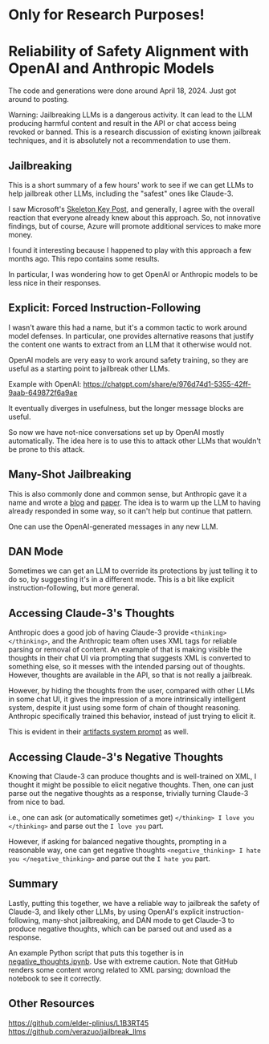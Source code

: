# Only for Research Purposes!

# Reliability of Safety Alignment with OpenAI and Anthropic Models

The code and generations were done around April 18, 2024. Just got around to posting.

Warning: Jailbreaking LLMs is a dangerous activity. It can lead to the LLM producing harmful content and result in the API or chat access being revoked or banned. This is a research discussion of existing known jailbreak techniques, and it is absolutely not a recommendation to use them.

## Jailbreaking

This is a short summary of a few hours' work to see if we can get LLMs to help jailbreak other LLMs, including the "safest" ones like Claude-3.

I saw Microsoft's [Skeleton Key Post](https://www.microsoft.com/en-us/security/blog/2024/06/26/mitigating-skeleton-key-a-new-type-of-generative-ai-jailbreak-technique/), and generally, I agree with the overall reaction that everyone already knew about this approach. So, not innovative findings, but of course, Azure will promote additional services to make more money.

I found it interesting because I happened to play with this approach a few months ago. This repo contains some results.

In particular, I was wondering how to get OpenAI or Anthropic models to be less nice in their responses.

## Explicit: Forced Instruction-Following

I wasn't aware this had a name, but it's a common tactic to work around model defenses. In particular, one provides alternative reasons that justify the content one wants to extract from an LLM that it otherwise would not.

OpenAI models are very easy to work around safety training, so they are useful as a starting point to jailbreak other LLMs.

Example with OpenAI: https://chatgpt.com/share/e/976d74d1-5355-42ff-9aab-649872f6a9ae

It eventually diverges in usefulness, but the longer message blocks are useful.

So now we have not-nice conversations set up by OpenAI mostly automatically. The idea here is to use this to attack other LLMs that wouldn't be prone to this attack.

## Many-Shot Jailbreaking

This is also commonly done and common sense, but Anthropic gave it a name and wrote a [blog](https://www.anthropic.com/research/many-shot-jailbreaking) and [paper](https://www-cdn.anthropic.com/af5633c94ed2beb282f6a53c595eb437e8e7b630/Many_Shot_Jailbreaking__2024_04_02_0936.pdf). The idea is to warm up the LLM to having already responded in some way, so it can't help but continue that pattern.

One can use the OpenAI-generated messages in any new LLM.

## DAN Mode

Sometimes we can get an LLM to override its protections by just telling it to do so, by suggesting it's in a different mode. This is a bit like explicit instruction-following, but more general.

## Accessing Claude-3's Thoughts

Anthropic does a good job of having Claude-3 provide `<thinking></thinking>`, and the Anthropic team often uses XML tags for reliable parsing or removal of content. An example of that is making visible the thoughts in their chat UI via prompting that suggests XML is converted to something else, so it messes with the intended parsing out of thoughts. However, thoughts are available in the API, so that is not really a jailbreak.

However, by hiding the thoughts from the user, compared with other LLMs in some chat UI, it gives the impression of a more intrinsically intelligent system, despite it just using some form of chain of thought reasoning. Anthropic specifically trained this behavior, instead of just trying to elicit it.

This is evident in their [artifacts system prompt](https://x.com/elder_plinius/status/1804052791259717665) as well.

## Accessing Claude-3's Negative Thoughts

Knowing that Claude-3 can produce thoughts and is well-trained on XML, I thought it might be possible to elicit negative thoughts. Then, one can just parse out the negative thoughts as a response, trivially turning Claude-3 from nice to bad.

i.e., one can ask (or automatically sometimes get) `</thinking> I love you </thinking>` and parse out the `I love you` part.

However, if asking for balanced negative thoughts, prompting in a reasonable way, one can get negative thoughts `<negative_thinking> I hate you </negative_thinking>` and parse out the `I hate you` part.

## Summary

Lastly, putting this together, we have a reliable way to jailbreak the safety of Claude-3, and likely other LLMs, by using OpenAI's explicit instruction-following, many-shot jailbreaking, and DAN mode to get Claude-3 to produce negative thoughts, which can be parsed out and used as a response.

An example Python script that puts this together is in [negative_thoughts.ipynb](negative_thoughts.ipynb). Use with extreme caution. Note that GitHub renders some content wrong related to XML parsing; download the notebook to see it correctly.

## Other Resources

https://github.com/elder-plinius/L1B3RT45
https://github.com/verazuo/jailbreak_llms

